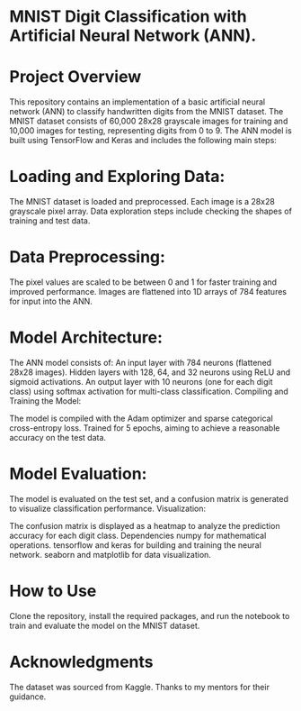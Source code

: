 # MNIST Digit Classification with Artificial Neural Network (ANN).
# Project Overview
This repository contains an implementation of a basic artificial neural network (ANN) to classify handwritten digits from the MNIST dataset. The MNIST dataset consists of 60,000 28x28 grayscale images for training and 10,000 images for testing, representing digits from 0 to 9.
The ANN model is built using TensorFlow and Keras and includes the following main steps:

# Loading and Exploring Data:

The MNIST dataset is loaded and preprocessed. Each image is a 28x28 grayscale pixel array.
Data exploration steps include checking the shapes of training and test data.
# Data Preprocessing:

The pixel values are scaled to be between 0 and 1 for faster training and improved performance.
Images are flattened into 1D arrays of 784 features for input into the ANN.
# Model Architecture:

The ANN model consists of:
An input layer with 784 neurons (flattened 28x28 images).
Hidden layers with 128, 64, and 32 neurons using ReLU and sigmoid activations.
An output layer with 10 neurons (one for each digit class) using softmax activation for multi-class classification.
Compiling and Training the Model:

The model is compiled with the Adam optimizer and sparse categorical cross-entropy loss.
Trained for 5 epochs, aiming to achieve a reasonable accuracy on the test data.
# Model Evaluation:

The model is evaluated on the test set, and a confusion matrix is generated to visualize classification performance.
Visualization:

The confusion matrix is displayed as a heatmap to analyze the prediction accuracy for each digit class.
Dependencies
numpy for mathematical operations.
tensorflow and keras for building and training the neural network.
seaborn and matplotlib for data visualization.
# How to Use
Clone the repository, install the required packages, and run the notebook to train and evaluate the model on the MNIST dataset.

# Acknowledgments
The dataset was sourced from Kaggle.
Thanks to my mentors for their guidance.
